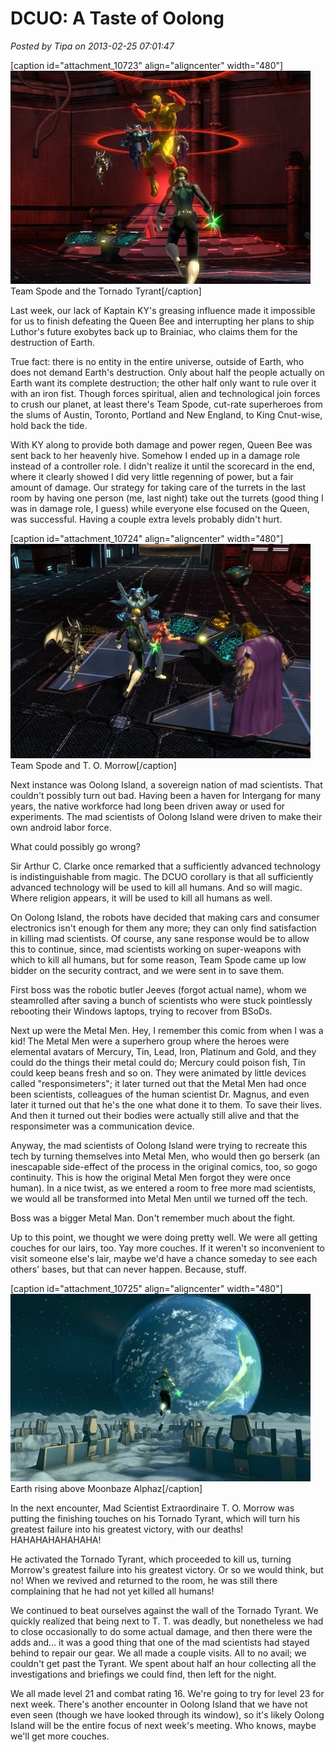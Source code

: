 # DCUO: A Taste of Oolong

*Posted by Tipa on 2013-02-25 07:01:47*

[caption id="attachment\_10723" align="aligncenter" width="480"][![Team Spode and the Tornado Tyrant](../../../uploads/2013/02/MADV102_COMPDYNAMICLIGHTRIG-PC-24-23.48.350-480x341.jpg)](../../../uploads/2013/02/MADV102_COMPDYNAMICLIGHTRIG-PC-24-23.48.350.jpg) Team Spode and the Tornado Tyrant[/caption]

Last week, our lack of Kaptain KY's greasing influence made it impossible for us to finish defeating the Queen Bee and interrupting her plans to ship Luthor's future exobytes back up to Brainiac, who claims them for the destruction of Earth. 

True fact: there is no entity in the entire universe, outside of Earth, who does not demand Earth's destruction. Only about half the people actually on Earth want its complete destruction; the other half only want to rule over it with an iron fist. Though forces spiritual, alien and technological join forces to crush our planet, at least there's Team Spode, cut-rate superheroes from the slums of Austin, Toronto, Portland and New England, to King Cnut-wise, hold back the tide.

With KY along to provide both damage and power regen, Queen Bee was sent back to her heavenly hive. Somehow I ended up in a damage role instead of a controller role. I didn't realize it until the scorecard in the end, where it clearly showed I did very little regenning of power, but a fair amount of damage. Our strategy for taking care of the turrets in the last room by having one person (me, last night) take out the turrets (good thing I was in damage role, I guess) while everyone else focused on the Queen, was successful. Having a couple extra levels probably didn't hurt.

[caption id="attachment\_10724" align="aligncenter" width="480"][![Team Spode and T. O. Morrow](../../../uploads/2013/02/MADV102_COMPDYNAMICLIGHTRIG-PC-24-23.44.540-480x343.jpg)](../../../uploads/2013/02/MADV102_COMPDYNAMICLIGHTRIG-PC-24-23.44.540.jpg) Team Spode and T. O. Morrow[/caption]

Next instance was Oolong Island, a sovereign nation of mad scientists. That couldn't possibly turn out bad. Having been a haven for Intergang for many years, the native workforce had long been driven away or used for experiments. The mad scientists of Oolong Island were driven to make their own android labor force.

What could possibly go wrong?

Sir Arthur C. Clarke once remarked that a sufficiently advanced technology is indistinguishable from magic. The DCUO corollary is that all sufficiently advanced technology will be used to kill all humans. And so will magic. Where religion appears, it will be used to kill all humans as well.

On Oolong Island, the robots have decided that making cars and consumer electronics isn't enough for them any more; they can only find satisfaction in killing mad scientists. Of course, any sane response would be to allow this to continue, since, mad scientists working on super-weapons with which to kill all humans, but for some reason, Team Spode came up low bidder on the security contract, and we were sent in to save them.

First boss was the robotic butler Jeeves (forgot actual name), whom we steamrolled after saving a bunch of scientists who were stuck pointlessly rebooting their Windows laptops, trying to recover from BSoDs.

Next up were the Metal Men. Hey, I remember this comic from when I was a kid! The Metal Men were a superhero group where the heroes were elemental avatars of Mercury, Tin, Lead, Iron, Platinum and Gold, and they could do the things their metal could do; Mercury could poison fish, Tin could keep beans fresh and so on. They were animated by little devices called "responsimeters"; it later turned out that the Metal Men had once been scientists, colleagues of the human scientist Dr. Magnus, and even later it turned out that he's the one what done it to them. To save their lives. And then it turned out their bodies were actually still alive and that the responsimeter was a communication device.

Anyway, the mad scientists of Oolong Island were trying to recreate this tech by turning themselves into Metal Men, who would then go berserk (an inescapable side-effect of the process in the original comics, too, so gogo continuity. This is how the original Metal Men forgot they were once human). In a nice twist, as we entered a room to free more mad scientists, we would all be transformed into Metal Men until we turned off the tech.

Boss was a bigger Metal Man. Don't remember much about the fight.

Up to this point, we thought we were doing pretty well. We were all getting couches for our lairs, too. Yay more couches. If it weren't so inconvenient to visit someone else's lair, maybe we'd have a chance someday to see each others' bases, but that can never happen. Because, stuff.

[caption id="attachment\_10725" align="aligncenter" width="480"][![Earth rising above Moonbaze Alphaz](../../../uploads/2013/02/MADV107_AUDIO-PC-24-22.56.230-480x300.jpg)](../../../uploads/2013/02/MADV107_AUDIO-PC-24-22.56.230.jpg) Earth rising above Moonbaze Alphaz[/caption]

In the next encounter, Mad Scientist Extraordinaire T. O. Morrow was putting the finishing touches on his Tornado Tyrant, which will turn his greatest failure into his greatest victory, with our deaths! HAHAHAHAHAHAHA!

He activated the Tornado Tyrant, which proceeded to kill us, turning Morrow's greatest failure into his greatest victory. Or so we would think, but no! When we revived and returned to the room, he was still there complaining that he had not yet killed all humans!

We continued to beat ourselves against the wall of the Tornado Tyrant. We quickly realized that being next to T. T. was deadly, but nonetheless we had to close occasionally to do some actual damage, and then there were the adds and... it was a good thing that one of the mad scientists had stayed behind to repair our gear. We all made a couple visits. All to no avail; we couldn't get past the Tyrant. We spent about half an hour collecting all the investigations and briefings we could find, then left for the night.

We all made level 21 and combat rating 16. We're going to try for level 23 for next week. There's another encounter in Oolong Island that we have not even seen (though we have looked through its window), so it's likely Oolong Island will be the entire focus of next week's meeting. Who knows, maybe we'll get more couches.

